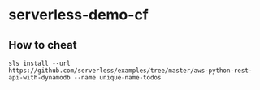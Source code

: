 # serverless-demo-cf


## How to cheat
```sls install --url https://github.com/serverless/examples/tree/master/aws-python-rest-api-with-dynamodb --name unique-name-todos```
